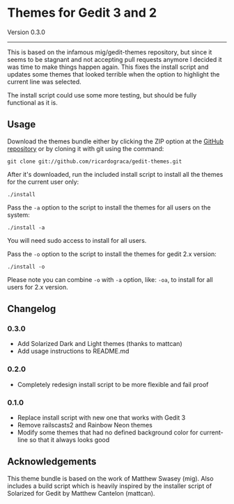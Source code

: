 # Themes for Gedit 3 and 2

Version 0.3.0

---

This is based on the infamous mig/gedit-themes repository, but since it seems to be stagnant and not accepting pull
requests anymore I decided it was time to make things happen again. This fixes the install script and updates some
themes that looked terrible when the option to highlight the current line was selected.

The install script could use some more testing, but should be fully functional as it is.

## Usage

Download the themes bundle either by clicking the ZIP option at the [GitHub repository](https://github.com/ricardograca/gedit-themes)
or by cloning it with git using the command:

    git clone git://github.com/ricardograca/gedit-themes.git

After it's downloaded, run the included install script to install all the themes for the current user only:

    ./install
    
Pass the `-a` option to the script to install the themes for all users on the system:

    ./install -a

You will need sudo access to install for all users.

Pass the `-o` option to the script to install the themes for gedit 2.x version:

    ./install -o

Please note you can combine `-o` with `-a` option, like: `-oa`, to install for all users for 2.x version.

## Changelog

### 0.3.0
 - Add Solarized Dark and Light themes (thanks to mattcan)
 - Add usage instructions to README.md

### 0.2.0
 - Completely redesign install script to be more flexible and fail proof

### 0.1.0
 - Replace install script with new one that works with Gedit 3
 - Remove railscasts2 and Rainbow Neon themes
 - Modify some themes that had no defined background color for current-line so that it always looks good
 
## Acknowledgements

This theme bundle is based on the work of Matthew Swasey (mig). Also includes a build script which is heavily inspired
by the installer script of Solarized for Gedit by Matthew Cantelon (mattcan).
